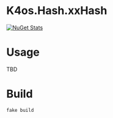 # K4os.Hash.xxHash

[![NuGet Stats](https://img.shields.io/nuget/v/K4os.Hash.xxHash.svg)](https://www.nuget.org/packages/K4os.Hash.xxHash)

# Usage

TBD

# Build

```shell
fake build
```
